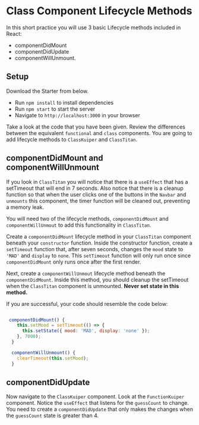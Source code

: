 # Class Component Lifecycle Methods

In this short practice you will use 3 basic Lifecycle methods included in React:

- componentDidMount
- componentDidUpdate
- componentWillUnmount.

## Setup

Download the Starter from below.

- Run `npm install` to install dependencies
- Run `npm start` to start the server
- Navigate to `http://localhost:3000` in your browser

Take a look at the code that you have been given. Review the differences between
the equivalent `functional` and `class` components. You are going to add
lifecycle
methods to `ClassKuiper` and `ClassTitan`.

## componentDidMount and componentWillUnmount

If you look in `ClassTitan` you will notice that there is a `useEffect` that has
a setTimeout that will end in 7 seconds. Also notice that there is a cleanup
function so that when the user clicks one of the buttons in the `Navbar` and
`unmounts` this component, the timer function will be cleaned out, preventing a
memory leak.

You will need two of the lifecycle methods, `componentDidMount` and
`componentWillUnmout` to add this functionality in `ClassTitan`.

Create a `componentDidMount` lifecycle method in your `ClassTitan` component
beneath your `constructor` function. Inside the constructor function, create a
`setTimeout` function that, after seven seconds, changes the `mood` state to
`'MAD'` and `display` to `none`. This `setTimeout` function will only run once
since `componentDidMount` only runs once after the first render.

Next, create a `componentWillUnmout` lifecycle method beneath the
`componentDidMount`. Inside this method, you should cleanup the setTimeout when
the `ClassTitan` component is unmounted. **Never set state in this method.**

If you are successful, your code should resemble the code below:

```js

 componentDidMount() {
    this.setMood = setTimeout(() => {
      this.setState({ mood: 'MAD', display: 'none' });
    }, 7000);
  }

  componentWillUnmount() {
    clearTimeout(this.setMood);
  }

```

## componentDidUpdate

Now navigate to the `ClassKuiper` component. Look at the `FunctionKuiper`
component. Notice the `useEffect` that listens for the `guessCount` to change.
You need to create a `componentDidUpdate` that only makes the changes when the
`guessCount` state is greater than 4.
